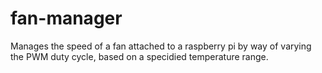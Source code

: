 # fan-manager

Manages the speed of a fan attached to a raspberry pi by way of varying the PWM duty cycle, based on a specidied temperature range. 
